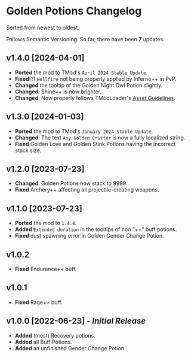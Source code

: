 ﻿# Golden Potions Changelog

Sorted from newest to oldest.

Follows Semantic Versioning.
So far, there have been **7** updates.

## v1.4.0 [2024-04-01]

- **Ported** the mod to TMod's `April 2024 Stable Update`.
- **Fixed**(?) `Hellfire` not being properly applied by Inferno++ in PvP.
- **Changed** the tooltip of the Golden Night Owl Potion slightly.
- **Changed**: Shine++ is now brighter.
- **Changed**: Now properly follows TModLoader's [Asset Guidelines][assets].

## v1.3.0 [2024-01-03]

- **Ported** the mod to TMod's `January 2024 Stable Update`.
- **Changed**: The text `Any Golden Critter` is now a fully localized string.
- **Fixed** Golden Love and Golden Stink Potions having the incorrect	
  stack size.

## v1.2.0 [2023-07-23]

- **Changed**: Golden Potions now stack to 9999.
- **Fixed** Archery++ affecting all projectile-creating weapons.

## v1.1.0 [2023-07-23]

- **Ported** the mod to `1.4.4`.
- **Added** `Extended duration` in the tooltips of non "++" buff potions.
- **Fixed** dust spawning error in Golden Gender Change Potion.

## v1.0.2

- **Fixed** Endurance++ buff.

## v1.0.1

- **Fixed** Rage++ buff.

## v1.0.0 [2022-06-23] - _Initial Release_

- **Added** (most) Recovery potions.
- **Added** all Buff Potions.
- **Added** an unfinished Gender Change Potion.

<!-- References -->

[assets]: https://github.com/tModLoader/tModLoader/wiki/Assets